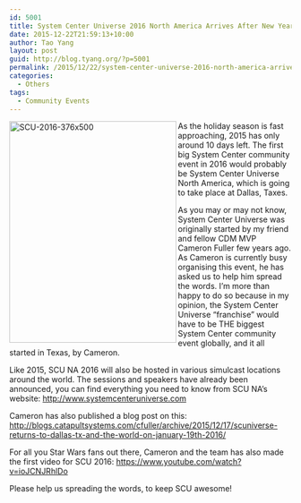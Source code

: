 ```yaml
---
id: 5001
title: System Center Universe 2016 North America Arrives After New Year
date: 2015-12-22T21:59:13+10:00
author: Tao Yang
layout: post
guid: http://blog.tyang.org/?p=5001
permalink: /2015/12/22/system-center-universe-2016-north-america-arrives-after-new-year/
categories:
  - Others
tags:
  - Community Events
---
```

<a href="http://blog.tyang.org/wp-content/uploads/2015/12/SCU-2016-376x500.png"><img style="background-image: none; float: left; padding-top: 0px; padding-left: 0px; display: inline; padding-right: 0px; border: 0px;" title="SCU-2016-376x500" src="http://blog.tyang.org/wp-content/uploads/2015/12/SCU-2016-376x500_thumb.png" alt="SCU-2016-376x500" width="298" height="396" align="left" border="0" /></a>

As the holiday season is fast approaching, 2015 has only around 10 days left. The first big System Center community event in 2016 would probably be System Center Universe North America, which is going to take place at Dallas, Taxes.

As you may or may not know, System Center Universe was originally started by my friend and fellow CDM MVP Cameron Fuller few years ago. As Cameron is currently busy organising this event, he has asked us to help him spread the words. I’m more than happy to do so because in my opinion, the System Center Universe “franchise” would have to be THE biggest System Center community event globally, and it all started in Texas, by Cameron.

Like 2015, SCU NA 2016 will also be hosted in various simulcast locations around the world. The sessions and speakers have already been announced, you can find everything you need to know from SCU NA’s website: <a title="http://www.systemcenteruniverse.com" href="http://www.systemcenteruniverse.com">http://www.systemcenteruniverse.com</a>

Cameron has also published a blog post on this: <a title="http://blogs.catapultsystems.com/cfuller/archive/2015/12/17/scuniverse-returns-to-dallas-tx-and-the-world-on-january-19th-2016/" href="http://blogs.catapultsystems.com/cfuller/archive/2015/12/17/scuniverse-returns-to-dallas-tx-and-the-world-on-january-19th-2016/">http://blogs.catapultsystems.com/cfuller/archive/2015/12/17/scuniverse-returns-to-dallas-tx-and-the-world-on-january-19th-2016/</a>

For all you Star Wars fans out there, Cameron and the team has also made the first video for SCU 2016: <a title="https://www.youtube.com/watch?v=ioJCNJRhlDo" href="https://www.youtube.com/watch?v=ioJCNJRhlDo">https://www.youtube.com/watch?v=ioJCNJRhlDo</a>

Please help us spreading the words, to keep SCU awesome!